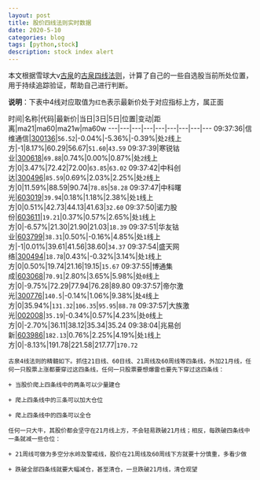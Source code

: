 ```yaml
---
layout: post
title: 股价四线法则实时数据
date: 2020-5-10
categories: blog
tags: [python,stock]
description: stock index alert
---
```



本文根据雪球大v[古泉](https://xueqiu.com/u/7148646888)的[古泉四线法则](https://xueqiu.com/7148646888/130498192)，计算了自己的一些自选股当前所处位置，用于持续追踪验证，帮助自己进行判断。

**说明**：下表中4线对应取值为`红色`表示最新价处于对应指标上方，属正面

时间|名称|代码|最新价|当日|3日|5日|位置|变动|距离|ma21|ma60|ma21w|ma60w
---|---|---|---|---|---|---|---|---
09:37:36|信维通信|[300136](https://xueqiu.com/S/SZ300136)|`56.52`|-0.04%|-5.36%|-0.39%|处`2`线上方|-1|8.17%|60.29|56.67|`51.60`|`43.59`
09:37:39|寒锐钴业|[300618](https://xueqiu.com/S/SZ300618)|`69.88`|0.74%|0.00%|0.87%|处`2`线上方|0|3.47%|72.42|72.00|`63.85`|`63.02`
09:37:42|中科创达|[300496](https://xueqiu.com/S/SZ300496)|`85.59`|0.69%|2.03%|2.25%|处`2`线上方|0|11.59%|88.59|90.74|`78.85`|`58.28`
09:37:47|中科曙光|[603019](https://xueqiu.com/S/SH603019)|`39.94`|0.18%|1.18%|2.38%|处`1`线上方|0|0.51%|42.73|44.13|41.63|`32.60`
09:37:50|诺力股份|[603611](https://xueqiu.com/S/SH603611)|`19.21`|0.37%|0.57%|2.65%|处`1`线上方|0|-6.57%|21.30|21.90|21.03|`18.39`
09:37:51|华友钴业|[603799](https://xueqiu.com/S/SH603799)|`38.31`|0.50%|-0.16%|4.85%|处`1`线上方|-1|0.01%|39.61|41.56|38.60|`34.37`
09:37:54|盛天网络|[300494](https://xueqiu.com/S/SZ300494)|`18.78`|0.43%|-0.32%|3.14%|处`1`线上方|0|0.50%|19.74|21.16|19.15|`15.67`
09:37:55|博通集成|[603068](https://xueqiu.com/S/SH603068)|`70.91`|2.80%|3.65%|5.98%|处`0`线上方|0|-9.75%|72.29|77.94|76.28|89.80
09:37:57|帝尔激光|[300776](https://xueqiu.com/S/SZ300776)|`140.5`|-0.14%|1.06%|9.38%|处`4`线上方|0|35.94%|`131.32`|`106.35`|`95.95`|`88.78`
09:37:57|大族激光|[002008](https://xueqiu.com/S/SZ002008)|`35.19`|-0.34%|0.57%|4.23%|处`0`线上方|0|-2.70%|36.11|38.12|35.34|35.24
09:38:04|兆易创新|[603986](https://xueqiu.com/S/SH603986)|`182.13`|0.76%|2.25%|4.19%|处`1`线上方|0|-8.13%|191.78|221.58|217.77|`170.72`

```
古泉4线法则的精髓如下。抓住21日线、60日线、21周线及60周线等四条线，外加21月线，任何一只股票上涨都要穿过这四条线，任何一只股票要想爆雷也要先下穿过这四条线：

+ 当股价爬上四条线中的两条可以少量建仓

+ 爬上四条线中的三条可以加大仓位

+ 爬上四条线中的四条可以全仓

任何一只大牛，其股价都会坚守在21月线上方，不会轻易跌破21月线；相反，每跌破四条线中一条就减一些仓位：

+ 21周线可做为多空分水岭及警戒线，股价在21周线及60周线下方就要十分慎重，多看少做

+ 跌破全部四条线就要大幅减仓，甚至清仓，一旦跌破21月线，清仓观望
```